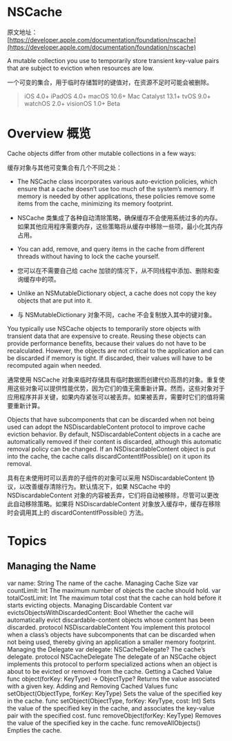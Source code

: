 # NSCache

原文地址：[https://developer.apple.com/documentation/foundation/nscache](https://developer.apple.com/documentation/foundation/nscache)

A mutable collection you use to temporarily store transient key-value pairs that are subject to eviction when resources are low.

一个可变的集合，用于临时存储暂时的键值对，在资源不足时可能会被删除。

> iOS 4.0+
iPadOS 4.0+
macOS 10.6+
Mac Catalyst 13.1+
tvOS 9.0+
watchOS 2.0+
visionOS 1.0+ Beta


# Overview 概览

Cache objects differ from other mutable collections in a few ways:

缓存对象与其他可变集合有几个不同之处：

- The NSCache class incorporates various auto-eviction policies, which ensure that a cache doesn’t use too much of the system’s memory. If memory is needed by other applications, these policies remove some items from the cache, minimizing its memory footprint.
- NSCache 类集成了各种自动清除策略，确保缓存不会使用系统过多的内存。如果其他应用程序需要内存，这些策略将从缓存中移除一些项，最小化其内存占用。

- You can add, remove, and query items in the cache from different threads without having to lock the cache yourself.
- 您可以在不需要自己给 cache 加锁的情况下，从不同线程中添加、删除和查询缓存中的项。

- Unlike an NSMutableDictionary object, a cache does not copy the key objects that are put into it.
- 与 NSMutableDictionary 对象不同，cache 不会复制放入其中的键对象。

You typically use NSCache objects to temporarily store objects with transient data that are expensive to create. Reusing these objects can provide performance benefits, because their values do not have to be recalculated. However, the objects are not critical to the application and can be discarded if memory is tight. If discarded, their values will have to be recomputed again when needed.

通常使用 NSCache 对象来临时存储具有临时数据而创建代价高昂的对象。重复使用这些对象可以提供性能优势，因为它们的值无需重新计算。然而，这些对象对于应用程序并非关键，如果内存紧张可以被丢弃。如果被丢弃，需要时它们的值将需要重新计算。

Objects that have subcomponents that can be discarded when not being used can adopt the NSDiscardableContent protocol to improve cache eviction behavior. By default, NSDiscardableContent objects in a cache are automatically removed if their content is discarded, although this automatic removal policy can be changed. If an NSDiscardableContent object is put into the cache, the cache calls discardContentIfPossible() on it upon its removal.

具有在未使用时可以丢弃的子组件的对象可以采用 NSDiscardableContent 协议，以改善缓存清除行为。默认情况下，如果 NSCache 中的 NSDiscardableContent 对象的内容被丢弃，它们将自动被移除，尽管可以更改此自动移除策略。如果将 NSDiscardableContent 对象放入缓存中，缓存在移除时会调用其上的 discardContentIfPossible() 方法。

# Topics

## Managing the Name

var name: String
The name of the cache.
Managing Cache Size
var countLimit: Int
The maximum number of objects the cache should hold.
var totalCostLimit: Int
The maximum total cost that the cache can hold before it starts evicting objects.
Managing Discardable Content
var evictsObjectsWithDiscardedContent: Bool
Whether the cache will automatically evict discardable-content objects whose content has been discarded.
protocol NSDiscardableContent
You implement this protocol when a class’s objects have subcomponents that can be discarded when not being used, thereby giving an application a smaller memory footprint.
Managing the Delegate
var delegate: NSCacheDelegate?
The cache’s delegate.
protocol NSCacheDelegate
The delegate of an NSCache object implements this protocol to perform specialized actions when an object is about to be evicted or removed from the cache.
Getting a Cached Value
func object(forKey: KeyType) -> ObjectType?
Returns the value associated with a given key.
Adding and Removing Cached Values
func setObject(ObjectType, forKey: KeyType)
Sets the value of the specified key in the cache.
func setObject(ObjectType, forKey: KeyType, cost: Int)
Sets the value of the specified key in the cache, and associates the key-value pair with the specified cost.
func removeObject(forKey: KeyType)
Removes the value of the specified key in the cache.
func removeAllObjects()
Empties the cache.
